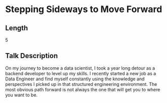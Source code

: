 # Stepping Sideways to Move Forward

## Length

5

## Talk Description

On my journey to become a data scientist, I took a year long detour as a backend developer to level up my skills. I recently started a new job as a Data Engineer and find myself constantly using the knowledge and perspectives I picked up in that structured engineering environment. The most obvious path forward is not always the one that will get you to where you want to be.
